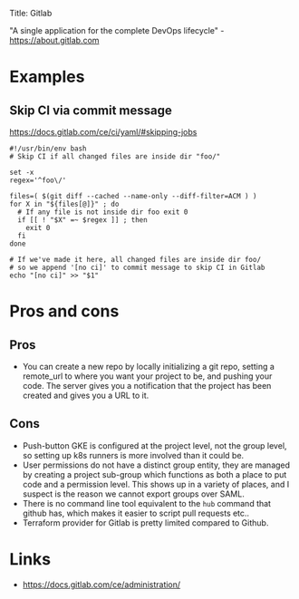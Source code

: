 Title: Gitlab

"A single application for the complete DevOps lifecycle" - <https://about.gitlab.com>

# Examples

## Skip CI via commit message

<https://docs.gitlab.com/ce/ci/yaml/#skipping-jobs>

```
#!/usr/bin/env bash
# Skip CI if all changed files are inside dir "foo/"

set -x
regex='^foo\/'

files=( $(git diff --cached --name-only --diff-filter=ACM ) )
for X in "${files[@]}" ; do
  # If any file is not inside dir foo exit 0
  if [[ ! "$X" =~ $regex ]] ; then
    exit 0
  fi
done

# If we've made it here, all changed files are inside dir foo/
# so we append '[no ci]' to commit message to skip CI in Gitlab
echo "[no ci]" >> "$1"
```

# Pros and cons

## Pros
- You can create a new repo by locally initializing a git repo, setting a remote_url to where you want your project to be, and pushing your code. The server gives you a notification that the project has been created and gives you a URL to it.

## Cons
- Push-button GKE is configured at the project level, not the group level, so setting up k8s runners is more involved than it could be.
- User permissions do not have a distinct group entity, they are managed by creating a project sub-group which functions as both a place to put code and a permission level. This shows up in a variety of places, and I suspect is the reason we cannot export groups over SAML.
- There is no command line tool equivalent to the `hub` command that github has, which makes it easier to script pull requests etc..
- Terraform provider for Gitlab is pretty limited compared to Github.

# Links

- <https://docs.gitlab.com/ce/administration/>
